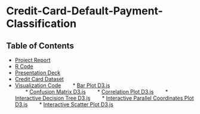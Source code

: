 # Credit-Card-Default-Payment-Classification

## Table of Contents

* [Project Report](https://github.com/amir-ghaderi/Credit-Card-Default-Payments-Classification/blob/master/ME8135%20Final%20Project%20Amir%20Ghaderi.pdf) 
* [R Code](https://github.com/amir-ghaderi/Credit-Card-Default-Payments-Classification/blob/master/Project%20R%20Code.R) 
* [Presentation Deck](https://github.com/amir-ghaderi/Credit-Card-Default-Payments-Classification/blob/master/Project%20Presentation%20Deck.pptx) 
* [Credit Card Dataset](https://github.com/amir-ghaderi/Credit-Card-Default-Payments-Classification/blob/master/Credit%20Card%20Dataset.csv) 
*  [Visualization Code](https://github.com/amir-ghaderi/Credit-Card-Default-Payments-Classification/tree/master/Visualizations%20Code) 
&nbsp;&nbsp;&nbsp;&nbsp;&nbsp;&nbsp; * [Bar Plot D3.js](https://github.com/amir-ghaderi/Credit-Card-Default-Payments-Classification/tree/master/Visualizations%20Code/Bar%20Plot%20D3.js)
<br>&nbsp;&nbsp;&nbsp;&nbsp;&nbsp;&nbsp; * [Confusion Matrix D3.js](https://github.com/amir-ghaderi/Credit-Card-Default-Payments-Classification/tree/master/Visualizations%20Code/Confusion%20Matrix%20D3.js)
&nbsp;&nbsp;&nbsp;&nbsp;&nbsp;&nbsp; * [Correlation Plot D3.js](https://github.com/amir-ghaderi/Credit-Card-Default-Payments-Classification/tree/master/Visualizations%20Code/Correlation%20Plot%20D3.js)
&nbsp;&nbsp;&nbsp;&nbsp;&nbsp;&nbsp; * [Interactive Decision Tree D3.js](https://github.com/amir-ghaderi/Credit-Card-Default-Payments-Classification/tree/master/Visualizations%20Code/Interactive%20Decision%20Tree%20D3.js)
&nbsp;&nbsp;&nbsp;&nbsp;&nbsp;&nbsp; * [Interactive Parallel Coordinates Plot D3.js](https://github.com/amir-ghaderi/Credit-Card-Default-Payments-Classification/tree/master/Visualizations%20Code/Interactive%20Parallel%20Coordinates%20D3.js)
&nbsp;&nbsp;&nbsp;&nbsp;&nbsp;&nbsp; * [Interactive Scatter Plot D3.js](https://github.com/amir-ghaderi/Credit-Card-Default-Payments-Classification/tree/master/Visualizations%20Code/Interactive%20Scatter%20Plot%20D3.js)


